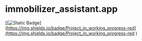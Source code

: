 # immobilizer_assistant.app

[[![Static Badge](https://img.shields.io/badge/Project_in_progress-red)](https://img.shields.io/badge/Project_in_working_progress-red](https://img.shields.io/badge/Project_in_working_progress-red
)

